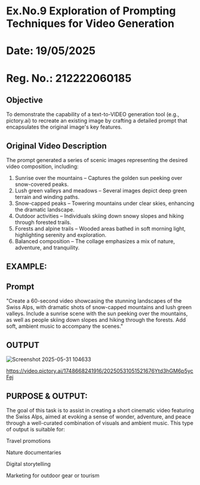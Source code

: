 # Ex.No.9 Exploration of Prompting Techniques for Video Generation

# Date: 19/05/2025
# Reg. No.: 212222060185

## Objective

To demonstrate the capability of a text-to-VIDEO generation tool (e.g., pictory.ai) to recreate an
existing image by crafting a detailed prompt that encapsulates the original image's key features.

## Original Video Description

The prompt generated a series of scenic images representing the desired video composition,
including:
1. Sunrise over the mountains – Captures the golden sun peeking over snow-covered
peaks.
2. Lush green valleys and meadows – Several images depict deep green terrain and
winding paths.
3. Snow-capped peaks – Towering mountains under clear skies, enhancing the dramatic
landscape.
4. Outdoor activities – Individuals skiing down snowy slopes and hiking through forested
trails.
5. Forests and alpine trails – Wooded areas bathed in soft morning light, highlighting
serenity and exploration.
6. Balanced composition – The collage emphasizes a mix of nature, adventure, and
tranquility.

## EXAMPLE:

## Prompt

"Create a 60-second video showcasing the stunning landscapes of the Swiss Alps, with
dramatic shots of snow-capped mountains and lush green valleys. Include a sunrise scene
with the sun peeking over the mountains, as well as people skiing down slopes and hiking
through the forests. Add soft, ambient music to accompany the scenes."

## OUTPUT

![Screenshot 2025-05-31 104633](https://github.com/user-attachments/assets/e7b5e732-13d9-4b98-a14b-37eb49bb797f) 

https://video.pictory.ai/1748668241916/20250531051521676Ytd3hGM6p5ycFej 

## PURPOSE & OUTPUT:

The goal of this task is to assist in creating a short cinematic video featuring the Swiss Alps,
aimed at evoking a sense of wonder, adventure, and peace through a well-curated combination
of visuals and ambient music. This type of output is suitable for:
 
 Travel promotions
 
 Nature documentaries
 
 Digital storytelling
 
 Marketing for outdoor gear or tourism


